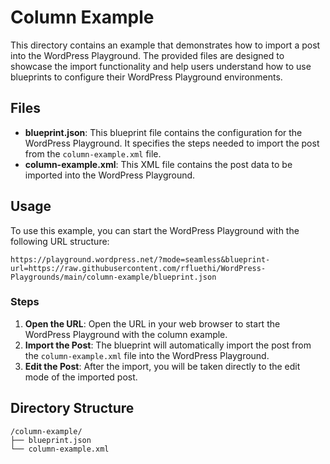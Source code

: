 
# Column Example

This directory contains an example that demonstrates how to import a post into the WordPress Playground. The provided files are designed to showcase the import functionality and help users understand how to use blueprints to configure their WordPress Playground environments.

## Files

- **blueprint.json**: This blueprint file contains the configuration for the WordPress Playground. It specifies the steps needed to import the post from the `column-example.xml` file.
- **column-example.xml**: This XML file contains the post data to be imported into the WordPress Playground.

## Usage

To use this example, you can start the WordPress Playground with the following URL structure:

```
https://playground.wordpress.net/?mode=seamless&blueprint-url=https://raw.githubusercontent.com/rfluethi/WordPress-Playgrounds/main/column-example/blueprint.json
```

### Steps

1. **Open the URL**: Open the URL in your web browser to start the WordPress Playground with the column example.
2. **Import the Post**: The blueprint will automatically import the post from the `column-example.xml` file into the WordPress Playground.
3. **Edit the Post**: After the import, you will be taken directly to the edit mode of the imported post.

## Directory Structure

```
/column-example/
├── blueprint.json
└── column-example.xml
```
